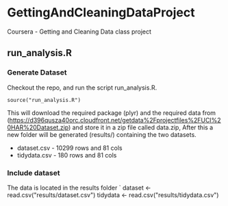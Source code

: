 GettingAndCleaningDataProject
=============================

Coursera - Getting and Cleaning Data class project

## run_analysis.R

### Generate Dataset
Checkout the repo, and run the script run_analysis.R. 

`source("run_analysis.R")`

This will download the required package (plyr) and the required data from (https://d396qusza40orc.cloudfront.net/getdata%2Fprojectfiles%2FUCI%20HAR%20Dataset.zip) and store it in a zip file called data.zip, After this a new folder will be generated (results/) containing the two datasets.

* dataset.csv - 10299 rows and 81 cols
* tidydata.csv - 180 rows and 81 cols

### Include dataset
The data is located in the results folder
`
dataset <- read.csv("results/dataset.csv")
tidydata <- read.csv("results/tidydata.csv")

